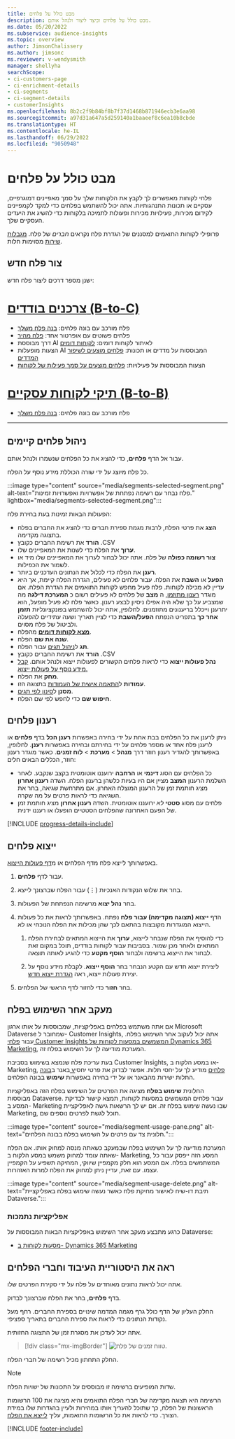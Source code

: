 ```yaml
---
title: מבט כולל על פלחים
description: מבט כולל על פלחים וכיצד ליצור ולנהל אותם.
ms.date: 05/20/2022
ms.subservice: audience-insights
ms.topic: overview
author: JimsonChalissery
ms.author: jimsonc
ms.reviewer: v-wendysmith
manager: shellyha
searchScope:
- ci-customers-page
- ci-enrichment-details
- ci-segments
- ci-segment-details
- customerInsights
ms.openlocfilehash: 8b2c2f9b84bf8b7f37d1468b871946ecb3e6aa98
ms.sourcegitcommit: a97d31a647a5d259140a1baaeef8c6ea10b8cbde
ms.translationtype: HT
ms.contentlocale: he-IL
ms.lasthandoff: 06/29/2022
ms.locfileid: "9050948"
---
```

# <a name="segments-overview"></a>מבט כולל על פלחים

פלחי לקוחות מאפשרים לך לקבץ את הלקוחות שלך על סמך מאפיינים דמוגרפיים, עסקיים או תכונות התנהגותיות. אתה יכול להשתמש בפלחים כדי למקד לקמפיינים לקידום מכירות, פעילויות מכירות ופעולות לתמיכה בלקוחות כדי להשיג את היעדים העסקיים שלך.

פרופילי לקוחות התואמים למסננים של הגדרת פלח נקראים *חברים* של פלח. [מגבלות שירות](/dynamics365/customer-insights/service-limits) מסוימות חלות.

## <a name="create-a-new-segment"></a>צור פלח חדש

ישנן מספר דרכים ליצור פלח חדש: 

# <a name="individual-consumers-b-to-c"></a>[צרכנים בודדים (B-to-C)](#tab/b2c)

- פלח מורכב עם בונה פלחים: [בנה פלח משלך](segment-builder.md#create-a-new-segment) 
- פלחים פשוטים עם אופרטור אחד: [פלח מהיר](segment-builder.md#quick-segments) 
- דרך מבוססת AI לאיתור לקוחות דומים: [לקוחות דומים](find-similar-customer-segments.md) 
- הצעות מופעלות AI המבוססות על מדדים או תכונות: [פלחים מוצעים לשיפור המדדים](suggested-segments.md) 
- הצעות המבוססות על פעילויות: [פלחים מוצעים על סמך פעילות של לקוחות](suggested-segments-activity.md) 

# <a name="business-accounts-b-to-b"></a>[תיקי לקוחות עסקיים (B-to-B)](#tab/b2b)

- פלח מורכב עם בונה פלחים: [בנה פלח משלך](segment-builder.md#create-a-new-segment)

---

## <a name="manage-existing-segments"></a>ניהול פלחים קיימים

עבור אל הדף **פלחים**, כדי להציג את כל הפלחים שנשמרו ולנהל אותם.

כל פלח מיוצג על ידי שורה הכוללת מידע נוסף על הפלח.

:::image type="content" source="media/segments-selected-segment.png" alt-text="פלח נבחר עם רשימה נפתחת של אפשרויות ואפשרויות זמינות." lightbox="media/segments-selected-segment.png":::

הפעולות הבאות זמינות בעת בחירת פלח:

- **הצג** את פרטי הפלח, לרבות מגמת ספירת חברים כדי להציג את החברים בפלח בתצוגה מקדימה.
- **הורד** את רשימת החברים כקובץ ‎.CSV
- **ערוך** את הפלח כדי לשנות את המאפיינים שלו.
- **צור רשומה כפולה** של פלח. אתה יכול לבחור לערוך את המאפיינים שלו מיד או לשמור את הכפילות.
- **רענן** את הפלח כדי לכלול את הנתונים העדכניים ביותר.
- **הפעל** או **השבת** את הפלח. עבור פלחים לא פעילים, הגדרת הפלח קיימת, אך היא עדיין לא מכילה לקוחות. פלח פעיל מחפש לקוחות התואמים את הגדרת הפלח. אם מוגדר [רענון מתוזמן](system.md#schedule-tab), ה **מצב** של פלחים לא פעילים רשום כ **המערכת דילגה** מה שמצביע על כך שלא היה אפילו ניסיון לבצע רענון. כאשר פלח לא פעיל מופעל, הוא יתרענן וייכלל בריענונים מתוזמנים.
  לחלופין, אתה יכול להשתמש בפונקציונליות **תזמן אחר כך** בתפריט הנפתח **הפעל/השבת** כדי לציין תאריך ושעה עתידיים להפעלה ולביטול של פלח מסוים.
- **[מצא לקוחות דומים](find-similar-customer-segments.md)** מהפלח.
- **שנה את שם** הפלח.
- **תג** ל[ניהול תגים](work-with-tags-columns.md#manage-tags) עבור הפלח.
- **הורד** את רשימת החברים כקובץ ‎.CSV
- **נהל פעולות ייצוא** כדי לראות פלחים הקשורים לפעולות ייצוא ולנהל אותם. [קבל מידע נוסף על פעולות ייצוא.](export-destinations.md)
- **מחק** את הפלח.
- **עמודות** ל[התאמה אישית של העמודות](work-with-tags-columns.md#customize-columns) בתצוגה הזו.
- **מסנן** ל[סינון לפי תגים](work-with-tags-columns.md#filter-on-tags).
- **חיפוש שם** כדי לחפש לפי שם הפלח.

## <a name="refresh-segments"></a>רענון פלחים

ניתן לרענן את כל הפלחים בבת אחת על ידי בחירה באפשרות **רענן הכל** בדף **פלחים** או לרענן פלח אחד או מספר פלחים על ידי בחירתם ובחירה באפשרות **רענן**. לחלופין, באפשרותך להגדיר רענון חוזר דרך **מנהל** > **מערכת** > **לוח זמנים**. כאשר מוגדר רענון חוזר, הכללים הבאים חלים:

- כל הפלחים עם הסוג **דינמי** או **הרחבה** ירועננו אוטומטית בקצב שנקבע. לאחר השלמת הרענון **המצב** מציין אם היו בעיות כלשהן ברענון הפלח. השדה **רענון אחרון** מציג חותמת זמן של הרענון המוצלח האחרון. אם מתרחשת שגיאה, בחר את השגיאה כדי לראות פרטים על מה שקרה.
- פלחים עם מסוג **סטטי** *לא* ירועננו אוטומטית. השדה **רענון אחרון** מציג חותמת זמן של הפעם האחרונה שהפלחים הסטטיים הופעלו או רעננו ידנית.

[!INCLUDE [progress-details-include](includes/progress-details-pane.md)]

## <a name="export-segments"></a>ייצוא פלחים

באפשרותך לייצא פלח מדף הפלחים או מ[דף פעולות הייצוא](export-destinations.md). 

1. עבור לדף **פלחים**.

1. בחר את שלוש הנקודות האנכיות (&vellip;) עבור הפלח שברצונך לייצא.

1. בחר **נהל יצוא** מרשימה הנפתחת של הפעולות.

1. הדף **‏‫ייצוא (תצוגה מקדימה) עבור פלח‬** נפתח. באפשרותך לראות את כל פעולות הייצוא המוגדרות מקובצות בהתאם לכך שהן מכילות את הפלח הנוכחי או לא.

   1. כדי להוסיף את הפלח שנבחר לייצוא, **ערוך** את הייצוא המתאים לבחירת הפלח המתאים ולאחר מכן שמור. בסביבות עבור לקוחות בודדים, תוכל במקום זאת לבחור את הייצוא ברשימה ולבחור **הוסף מקטע** כדי להגיע לאותה תוצאה.

   1. ליצירת ייצוא חדש עם הקטע הנבחר בחר **הוסף ייצוא**. לקבלת מידע נוסף על יצירת פעולות ייצוא, ראה [הגדרת ייצוא חדש](export-destinations.md#set-up-a-new-export).

1. בחר **חזור** כדי לחזור לדף הראשי של הפלחים.

## <a name="track-usage-of-a-segment"></a>מעקב אחר השימוש בפלח

אם אתה משתמש בפלחים באפליקציות, שמבוססות על אותו ארגון Microsoft Dataverse שמחובר ל- Customer Insights, אתה יכול לעקוב אחר השימוש בפלח. עבור [פלחי Customer Insights המשמשים במסעות לקוחות של Dynamics 365 Marketing](/dynamics365/marketing/real-time-marketing-ci-profile), המערכת מודיעה לך על השימוש בפלח זה.

בעת עריכת פלח שנמצא בשימוש בסביבת Customer Insights, או במסע הלקוח ב- Marketing, באנר ב[בונה vפלחים](segment-builder.md) מודיע לך על יחסי תלות. אפשר לבדוק את פרטי יחסי התלות ישירות מהבאנר או על ידי בחירה באפשרות **שימוש** בבונה הפלחים.

החלונית **שימוש בפלח** מציגה את הפרטים על השימוש בפלח הזה באפליקציות מבוססות Dataverse. עבור פלחים המשמשים במסעות לקוחות, תמצא קישור לבדיקת המסע ב- Marketing שבו נעשה שימוש בפלח זה. אם יש לך הרשאות גישה לאפליקציית Marketing, תוכל לגשת לפרטים נוספים שם.

:::image type="content" source="media/segment-usage-pane.png" alt-text="חלונית צד עם פרטים על השימוש בפלח בבונה הפלחים.":::

המערכת מודיעה לך על השימוש בפלח שבמעקב כשאתה מנסה למחוק אותו. אם הפלח שאתה עומד למחוק משמש במסע הלקוח ב- Marketing, המסע הזה ייפסק עבור כל המשתמשים בפלח. אם המסע הוא חלק מקמפיין שיווקי, המחיקה תשפיע על הקמפיין עצמו. עם זאת, עדיין ניתן למחוק את הפלח למרות האזהרות.

:::image type="content" source="media/segment-usage-delete.png" alt-text="תיבת דו-שיח לאישור מחיקת פלח כאשר נעשה שימוש בפלח באפליקציית Dataverse.":::

### <a name="supported-apps"></a>אפליקציות נתמכות

כרגע מתבצע מעקב אחר השימוש באפליקציות הבאות המבוססות על Dataverse:

- [מסעות לקוחות ב- Dynamics 365 Marketing](/dynamics365/marketing/real-time-marketing-ci-profile)

## <a name="view-processing-history-and-segment-members"></a>ראה את היסטוריית העיבוד וחברי הפלחים

אתה יכול לראות נתונים מאוחדים על פלח על ידי סקירת הפרטים שלו.

בדף **פלחים**, בחר את הפלח שברצונך לבדוק.

החלק העליון של הדף כולל גרף מגמה המדמה שינויים בספירת החברים. רחף מעל נקודות הנתונים כדי לראות את ספירת החברים בתאריך ספציפי.

אתה יכול לעדכן את מסגרת זמן של התצוגה החזותית.

> [!div class="mx-imgBorder"]
> ![טווח זמנים של פלח.](media/segment-time-range.png "טווח זמנים של פלח")

החלק התחתון מכיל רשימה של חברי הפלח.

> [!NOTE]
> שדות המופיעים ברשימה זו מבוססים על התכונות של ישויות הפלח.
>
>הרשימה היא תצוגה מקדימה של חברי הפלח התואמים והיא מציגה את 100 הרשומות הראשונות של הפלח, כך שתוכל להעריך אותו במהירות ולעיין בהגדרות שלו במידת הצורך. כדי לראות את כל הרשומות התואמות, עליך [לייצא את הפלח](export-destinations.md).

[!INCLUDE [footer-include](includes/footer-banner.md)]
